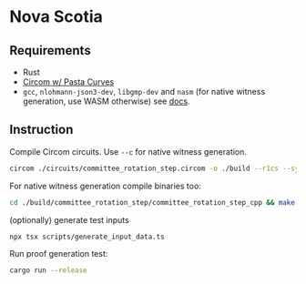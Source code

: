 # Nova Scotia

## Requirements

- Rust
- [Circom w/ Pasta Curves](https://github.com/nalinbhardwaj/circom)
- `gcc`, `nlohmann-json3-dev`, `libgmp-dev` and `nasm` (for native witness generation, use WASM otherwise) see [docs](https://docs.circom.io/getting-started/computing-the-witness/#what-is-a-witness).

## Instruction

Compile Circom circuits. Use `--c` for native witness generation.

```bash
circom ./circuits/committee_rotation_step.circom -o ./build --r1cs --sym --wasm --prime vesta
```

For native witness generation compile binaries too:

```bash
cd ./build/committee_rotation_step/committee_rotation_step_cpp && make
```

(optionally) generate test inputs

```bash
npx tsx scripts/generate_input_data.ts
```

Run proof generation test:

```bash
cargo run --release
```
